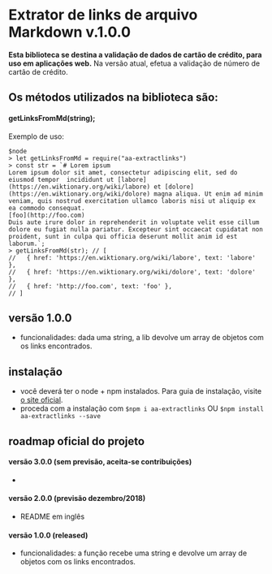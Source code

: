 # Extrator de links de arquivo Markdown v.1.0.0

**Esta biblioteca se destina a validação de dados de cartão de crédito, para uso em aplicações web.**
Na versão atual, efetua a validação de número de cartão de crédito.


## Os métodos utilizados na biblioteca são:

#### **getLinksFromMd(string);**

Exemplo de uso:

```
$node
> let getLinksFromMd = require("aa-extractlinks")
> const str = `# Lorem ipsum
Lorem ipsum dolor sit amet, consectetur adipiscing elit, sed do eiusmod tempor  incididunt ut [labore](https://en.wiktionary.org/wiki/labore) et [dolore](https://en.wiktionary.org/wiki/dolore) magna aliqua. Ut enim ad minim veniam, quis nostrud exercitation ullamco laboris nisi ut aliquip ex ea commodo consequat.
[foo](http://foo.com)
Duis aute irure dolor in reprehenderit in voluptate velit esse cillum dolore eu fugiat nulla pariatur. Excepteur sint occaecat cupidatat non proident, sunt in culpa qui officia deserunt mollit anim id est laborum.`;
> getLinksFromMd(str); // [
//   { href: 'https://en.wiktionary.org/wiki/labore', text: 'labore' },
//   { href: 'https://en.wiktionary.org/wiki/dolore', text: 'dolore' },
//   { href: 'http://foo.com', text: 'foo' },
// ]
```


## versão 1.0.0

- funcionalidades: dada uma string, a lib devolve um array de objetos com os links encontrados.


## instalação

- você deverá ter o node + npm instalados. Para guia de instalação, visite [o site oficial](https://www.npmjs.com/get-npm).
- proceda com a instalação com `$npm i aa-extractlinks` OU `$npm install aa-extractlinks --save`


## roadmap oficial do projeto

#### versão 3.0.0 (sem previsão, aceita-se contribuições)
-

#### versão 2.0.0 (previsão dezembro/2018)
- README em inglês

#### versão 1.0.0 (released)
- funcionalidades: a função recebe uma string e devolve um array de objetos com os links encontrados.
